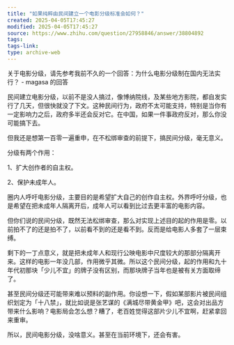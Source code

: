 ```yaml
---
title: "如果纯粹由民间建立一个电影分级标准会如何？"
created: 2025-04-05T17:45:27
modified: 2025-04-05T17:45:27
source: https://www.zhihu.com/question/27958846/answer/38804892
tags:
tags-link:
type: archive-web
---
```

关于电影分级，请先参考我前不久的一个回答：为什么电影分级制在国内无法实行？ - magasa 的回答

民间建立电影分级，以前不是没人搞过，像博纳院线，及某些地方影院，都自发实行了几天，但很快就没了下文。这种民间行为，政府不太可能支持，特别是当你有一定影响力之后，政府多半还会反对它。在中国，如果一件事政府反对，那么你没可能搞下去。

但我还是想第一百零一遍重申，在不松绑审查的前提下，搞民间分级，毫无意义。

分级有两个作用：

1、扩大创作者的自主权。

2、保护未成年人。

圈内人呼吁电影分级，主要目的是希望扩大自己的创作自主权。外界呼吁分级，也是希望在把未成年人隔离开后，成年人可以看到比过去更丰富的电影内容。

但你们说的民间分级，既然无法松绑审查，那么对实现上述目的起的作用是零。以前拍不了的还是拍不了，以前看不到的还是看不到。反而是给电影人多套了一层束缚。

剩下的一丁点意义，就是把未成年人和现行公映电影中尺度较大的那部分隔离开来。这样的电影一年没几部，作用微乎其微。所以这个民间分级，起的作用和九十年代初那块「少儿不宜」的牌子没有区别，而那块牌子当年也是被有关方面取缔了。

甚至民间分级还可能带来难以预料的副作用。你设想一下，假如某部影片被民间组织划定为「十八禁」，就比如说是张艺谋的《满城尽带黄金甲》吧，这会对出品方带来什么影响？电影局会怎么想？糟了，老百姓觉得这部片少儿不宜啊，赶紧拿回来重审。

所以，民间电影分级，没啥意义。甚至在当前环境下，还会有害。